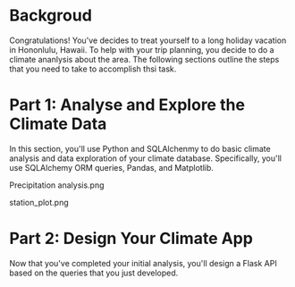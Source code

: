 <!-- Sqlalchemy-challenge -->
# Backgroud

Congratulations! You've decides to treat yourself to a long holiday vacation in Hononlulu, Hawaii. To help with your trip planning, you decide to do a climate ananlysis about the area. The following sections outline the steps that you need to take to accomplish thsi task.

# Part 1: Analyse and Explore the Climate Data

In this section, you'll use Python and SQLAlchenmy to do basic climate analysis and data exploration of your climate database. Specifically, you'll use SQLAlchemy ORM queries, Pandas, and Matplotlib. 

Precipitation analysis.png

station_plot.png

# Part 2: Design Your Climate App

Now that you've completed your initial analysis, you'll design a Flask API based on the queries that you just developed.